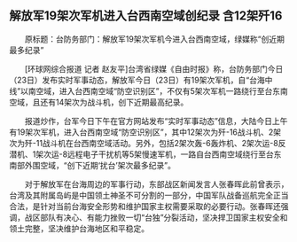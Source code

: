## 解放军19架次军机进入台西南空域创纪录 含12架歼16
　　原标题：台防务部门：解放军19架次军机今进入台西南空域，绿媒称“创近期最多纪录”

　　[环球网综合报道 记者 赵友平]台湾省绿媒《自由时报》称，台防务部门今日（23日）发布实时军事动态，解放军今日（23日）有19架次军机，自“台海中线”以南空域，进入台西南空域“防空识别区”，不仅有5架次军机一路绕行至台东南空域，且还有14架次为战斗机，创下近期最高纪录。

　　报道炒作，台军今日下午在官方网站发布“实时军事动态”信息，大陆今日上午有19架次军机，进入台西南空域“防空识别区”，其中12架次为歼-16战斗机、2架次为歼-11战斗机在台西南空域活动。另外，包括2架次轰-6轰炸机、2架次运-8反潜机、1架次运-8远程电子干扰机等5架慢速军机，一路自台西南空域绕行至台东南部外围空域，“创下近期‘扰台’架次最多纪录”。

　　对于解放军在台海周边的军事行动，东部战区新闻发言人张春晖此前曾表示，台湾及其附属岛屿是中国领土神圣不可分割的一部分，中国军队战备巡航完全正当合法，是针对当前台海安全形势和维护国家主权需要采取的必要行动。张春晖还强调，战区部队有决心、有能力挫败一切“台独”分裂活动，坚决捍卫国家主权安全和领土完整，坚决维护台海地区和平稳定。

